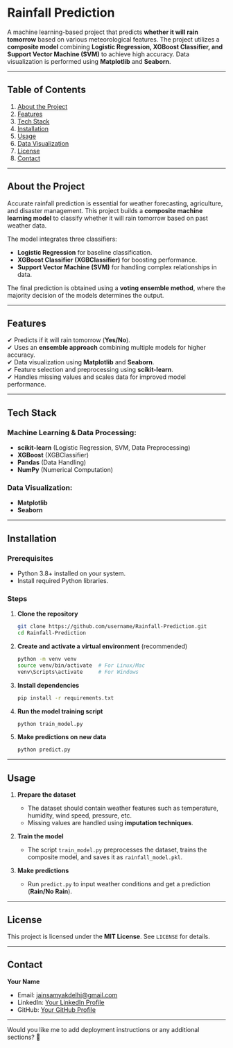 # **Rainfall Prediction**  

A machine learning-based project that predicts **whether it will rain tomorrow** based on various meteorological features. The project utilizes a **composite model** combining **Logistic Regression, XGBoost Classifier, and Support Vector Machine (SVM)** to achieve high accuracy. Data visualization is performed using **Matplotlib** and **Seaborn**.

---

## **Table of Contents**  
1. [About the Project](#about-the-project)  
2. [Features](#features)  
3. [Tech Stack](#tech-stack)  
4. [Installation](#installation)  
5. [Usage](#usage)  
6. [Data Visualization](#data-visualization)  
7. [License](#license)  
8. [Contact](#contact)  

---

## **About the Project**  
Accurate rainfall prediction is essential for weather forecasting, agriculture, and disaster management. This project builds a **composite machine learning model** to classify whether it will rain tomorrow based on past weather data.  

The model integrates three classifiers:
- **Logistic Regression** for baseline classification.  
- **XGBoost Classifier (XGBClassifier)** for boosting performance.  
- **Support Vector Machine (SVM)** for handling complex relationships in data.  

The final prediction is obtained using a **voting ensemble method**, where the majority decision of the models determines the output.

---

## **Features**  
✔ Predicts if it will rain tomorrow (**Yes/No**).  
✔ Uses an **ensemble approach** combining multiple models for higher accuracy.  
✔ Data visualization using **Matplotlib** and **Seaborn**.  
✔ Feature selection and preprocessing using **scikit-learn**.  
✔ Handles missing values and scales data for improved model performance.  

---

## **Tech Stack**  
### **Machine Learning & Data Processing:**  
- **scikit-learn** (Logistic Regression, SVM, Data Preprocessing)  
- **XGBoost** (XGBClassifier)  
- **Pandas** (Data Handling)  
- **NumPy** (Numerical Computation)  

### **Data Visualization:**  
- **Matplotlib**  
- **Seaborn**  

---

## **Installation**  

### **Prerequisites**  
- Python 3.8+ installed on your system.  
- Install required Python libraries.  

### **Steps**  

1. **Clone the repository**  
   ```bash
   git clone https://github.com/username/Rainfall-Prediction.git
   cd Rainfall-Prediction
   ```

2. **Create and activate a virtual environment** (recommended)  
   ```bash
   python -m venv venv
   source venv/bin/activate  # For Linux/Mac
   venv\Scripts\activate     # For Windows
   ```

3. **Install dependencies**  
   ```bash
   pip install -r requirements.txt
   ```

4. **Run the model training script**  
   ```bash
   python train_model.py
   ```

5. **Make predictions on new data**  
   ```bash
   python predict.py
   ```

---

## **Usage**  

1. **Prepare the dataset**  
   - The dataset should contain weather features such as temperature, humidity, wind speed, pressure, etc.  
   - Missing values are handled using **imputation techniques**.  

2. **Train the model**  
   - The script `train_model.py` preprocesses the dataset, trains the composite model, and saves it as `rainfall_model.pkl`.  

3. **Make predictions**  
   - Run `predict.py` to input weather conditions and get a prediction (**Rain/No Rain**).  

---

## **License**  
This project is licensed under the **MIT License**. See `LICENSE` for details.

---

## **Contact**  
**Your Name**  
- Email: jainsamyakdelhi@gmail.com
- LinkedIn: [Your LinkedIn Profile](https://linkedin.com/in/samyak-jain-0807ab249)  
- GitHub: [Your GitHub Profile](https://github.com/SJisPro)  

---

Would you like me to add deployment instructions or any additional sections? 🚀
